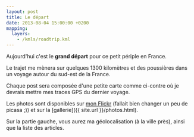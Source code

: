 ```yaml
---
layout: post
title: Le départ
date: 2013-08-04 15:00:00 +0200
mapping:
  layers: 
    - /kmls/roadtrip.kml
---
```

Aujourd'hui c'est le **grand départ** pour ce petit périple en France.

Le trajet me mènera sur quelques 1300 kilomètres et des poussières dans un voyage autour du sud-est de la France.

Chaque post sera composée d'une petite carte comme ci-contre où je devrais mettre mes traces GPS du dernier voyage.

Les photos sont disponibles sur [mon Flickr](http://www.flickr.com/photos/99576574@N05/sets/72157634911437537/)
(fallait bien changer un peu de picasa ;)) et sur la [gallerie]({{ site.url }}/photos.html).

Sur la partie gauche, vous aurez ma géolocalisation (à la ville près), ainsi que la liste des articles.


